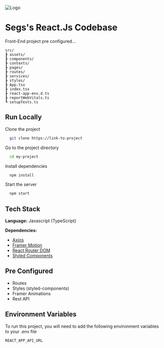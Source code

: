 
![Logo](https://i.ibb.co/ZGSgxDg/Group-935.png)


# Segs's React.Js Codebase
 Front-End project pre configured...


```
src/
┣ assets/
┣ components/
┣ contexts/
┣ pages/
┣ routes/
┣ services/
┣ styles/
┣ App.tsx
┣ index.tsx
┣ react-app-env.d.ts
┣ reportWebVitals.ts
┗ setupTests.ts
```


## Run Locally

Clone the project

```bash
  git clone https://link-to-project
```

Go to the project directory

```bash
  cd my-project
```

Install dependencies

```bash
  npm install
```

Start the server

```bash
  npm start
```


## Tech Stack

**Language:** Javascript (TypeScript)

**Dependencies:** 
* [Axios](https://www.npmjs.com/package/axios)
* [Framer Motion](https://www.npmjs.com/package/framer-motion)
* [React Router DOM](https://www.npmjs.com/package/react-router-dom)
* [Styled Components](https://www.npmjs.com/package/styled-components)

## Pre Configured

- Routes
- Styles (styled-components)
- Framer Animations
- Rest API


## Environment Variables

To run this project, you will need to add the following environment variables to your .env file

`REACT_APP_API_URL`

